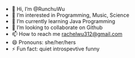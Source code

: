 - 👋 Hi, I’m @RunchuWu
- 👀 I’m interested in Programming, Music, Science
- 🌱 I’m currently learning Java Programming
- 💞️ I’m looking to collaborate on Github
- 📫 How to reach me rachelwu312@gmail.com
- 😄 Pronouns: she/her/hers
- ⚡ Fun fact: quiet introspevtive funny

<!---
RunchuWu/RunchuWu is a ✨ special ✨ repository because its `README.md` (this file) appears on your GitHub profile.
You can click the Preview link to take a look at your changes.
--->
